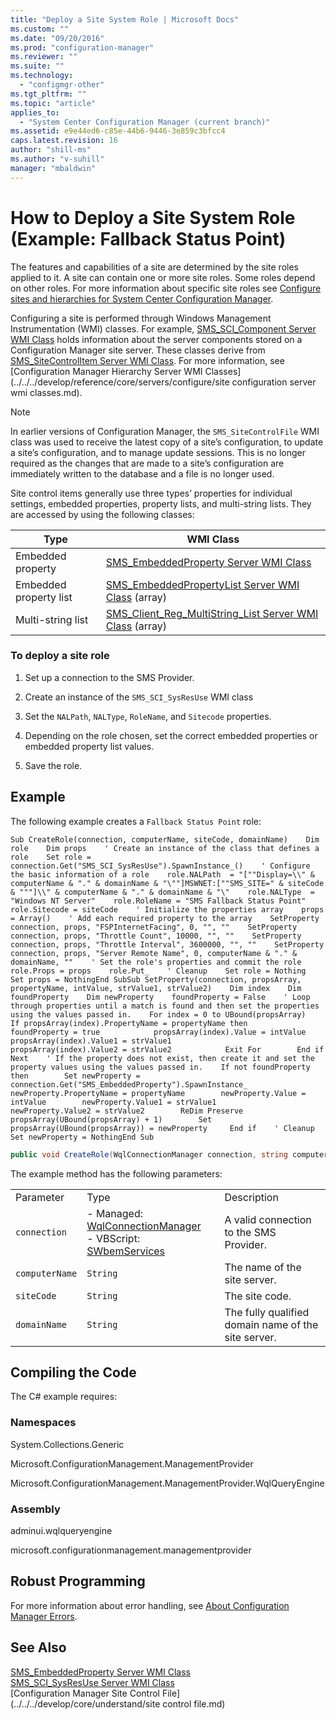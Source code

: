 ```yaml
---
title: "Deploy a Site System Role | Microsoft Docs"
ms.custom: ""
ms.date: "09/20/2016"
ms.prod: "configuration-manager"
ms.reviewer: ""
ms.suite: ""
ms.technology:
  - "configmgr-other"
ms.tgt_pltfrm: ""
ms.topic: "article"
applies_to:
  - "System Center Configuration Manager (current branch)"
ms.assetid: e9e44ed6-c85e-44b6-9446-3e859c3bfcc4
caps.latest.revision: 16
author: "shill-ms"
ms.author: "v-suhill"
manager: "mbaldwin"
---
```

# How to Deploy a Site System Role (Example:  Fallback Status Point)
The features and capabilities of a site are determined by the site roles applied to it. A site can contain one or more site roles. Some roles depend on other roles. For more information about specific site roles see [Configure sites and hierarchies for System Center Configuration Manager](https://technet.microsoft.com/en-us/library/mt621987.aspx).  

 Configuring a site is performed through Windows Management Instrumentation (WMI) classes. For example, [SMS_SCI_Component Server WMI Class](../../../develop/reference/core/servers/configure/sms_sci_component-server-wmi-class.md) holds information about the server components stored on a Configuration Manager site server. These classes derive from [SMS_SiteControlItem Server WMI Class](../../../develop/reference/core/servers/configure/sms_sitecontrolitem-server-wmi-class.md). For more information, see [Configuration Manager Hierarchy Server WMI Classes](../../../develop/reference/core/servers/configure/site configuration server wmi classes.md).  

> [!NOTE]
>  In earlier versions of Configuration Manager, the `SMS_SiteControlFile` WMI class  was used to receive the latest copy of a site’s configuration, to update a site’s configuration, and to manage update sessions. This is no longer required as the changes that are made to a site’s configuration are immediately written to the database and a file is no longer used.  

 Site control items generally use three types’ properties for individual settings, embedded properties, property lists, and multi-string lists. They are accessed by using the following classes:  

|Type|WMI Class|  
|----------|---------------|  
|Embedded property|[SMS_EmbeddedProperty Server WMI Class](../../../develop/reference/core/servers/configure/sms_embeddedproperty-server-wmi-class.md)|  
|Embedded property list|[SMS_EmbeddedPropertyList Server WMI Class](../../../develop/reference/core/servers/configure/sms_embeddedpropertylist-server-wmi-class.md) (array)|  
|Multi-string list|[SMS_Client_Reg_MultiString_List Server WMI Class](../../../develop/reference/core/servers/configure/sms_client_reg_multistring_list-server-wmi-class.md) (array)|  

### To deploy a site role  

1.  Set up a connection to the SMS Provider.  

2.  Create an instance of the `SMS_SCI_SysResUse` WMI class  

3.  Set the `NALPath`, `NALType`, `RoleName`, and `Sitecode` properties.  

4.  Depending on the role chosen, set the correct embedded properties or embedded property list values.  

5.  Save the role.  

## Example  
 The following example creates a `Fallback Status Point` role:  

```vbs  
Sub CreateRole(connection, computerName, siteCode, domainName)    Dim role    Dim props    ' Create an instance of the class that defines a role    Set role = connection.Get("SMS_SCI_SysResUse").SpawnInstance_()    ' Configure the basic information of a role    role.NALPath  = "[""Display=\\" &  computerName & "." & domainName & "\""]MSWNET:[""SMS_SITE=" & siteCode & """]\\" & computerName & "." & domainName & "\"    role.NALType  = "Windows NT Server"    role.RoleName = "SMS Fallback Status Point"    role.Sitecode = siteCode    ' Initialize the properties array    props = Array()    ' Add each required property to the array    SetProperty connection, props, "FSPInternetFacing", 0, "", ""    SetProperty connection, props, "Throttle Count", 10000, "", ""    SetProperty connection, props, "Throttle Interval", 3600000, "", ""    SetProperty connection, props, "Server Remote Name", 0, computerName & "." & domainName, ""    ' Set the role's properties and commit the role    role.Props = props    role.Put_    ' Cleanup    Set role = Nothing    Set props = NothingEnd SubSub SetProperty(connection, propsArray, propertyName, intValue, strValue1, strValue2)    Dim index    Dim foundProperty    Dim newProperty    foundProperty = False    ' Loop through properties until a match is found and then set the properties using the values passed in.    For index = 0 to UBound(propsArray)        If propsArray(index).PropertyName = propertyName then            foundProperty = true            propsArray(index).Value = intValue            propsArray(index).Value1 = strValue1            propsArray(index).Value2 = strValue2            Exit For        End if    Next    ' If the property does not exist, then create it and set the property values using the values passed in.    If not foundProperty then        Set newProperty = connection.Get("SMS_EmbeddedProperty").SpawnInstance_        newProperty.PropertyName = propertyName        newProperty.Value = intValue        newProperty.Value1 = strValue1        newProperty.Value2 = strValue2        ReDim Preserve propsArray(UBound(propsArray) + 1)        Set propsArray(UBound(propsArray)) = newProperty     End if    ' Cleanup    Set newProperty = NothingEnd Sub  
```  

```c#  
public void CreateRole(WqlConnectionManager connection, string computerName, string siteCode, string domainName){    IResultObject role = connection.CreateInstance("SMS_SCI_SysResUse");    string fqdn = computerName + "." + domainName;    role.Properties["NALPath"].StringValue = string.Format(@"[""Display=\\{0}\""]MSWNET:[""SMS_SITE={1}""]\\{0}\", fqdn, siteCode);    role.Properties["NALType"].StringValue = "Windows NT Server";    role.Properties["RoleName"].StringValue = "SMS Fallback Status Point";    role.Properties["Sitecode"].StringValue = siteCode;    WriteEmbeddedProperty(role, "FSPInternetFacing", 0, "", "");    WriteEmbeddedProperty(role, "Throttle Count", 10000, "", "");    WriteEmbeddedProperty(role, "Throttle Interval", 3600000, "", "");    WriteEmbeddedProperty(role, "Server Remote Name", 0, fqdn, "");    role.Put();}public void WriteEmbeddedProperty(IResultObject container, string propertyName, int value, string value1, string value2){    // Get the property, or create it.    IResultObject newProperty;    Dictionary<string, IResultObject> propertiesCopy = container.EmbeddedProperties;    if (propertiesCopy.ContainsKey(propertyName))    {        newProperty = propertiesCopy[propertyName];    }    else    {        newProperty = container.ConnectionManager.CreateEmbeddedObjectInstance("SMS_EmbeddedProperty");        propertiesCopy.Add(propertyName, newProperty);    }    newProperty["PropertyName"].StringValue = propertyName;    newProperty["Value"].IntegerValue = value;    newProperty["Value1"].StringValue = value1;    newProperty["Value2"].StringValue = value2;    container.EmbeddedProperties = propertiesCopy;}  
```  

 The example method has the following parameters:  

||||  
|-|-|-|  
|Parameter|Type|Description|  
|`connection`|-   Managed: [WqlConnectionManager](assetId:///WqlConnectionManager?qualifyHint=False&autoUpgrade=True)<br />-   VBScript: [SWbemServices](assetId:///SWbemServices?qualifyHint=False&autoUpgrade=True)|A valid connection to the SMS Provider.|  
|`computerName`|`String`|The name of the site server.|  
|`siteCode`|`String`|The site code.|  
|`domainName`|`String`|The fully qualified domain name of the site server.|  

## Compiling the Code  
 The C# example requires:  

### Namespaces  
 System.Collections.Generic  

 Microsoft.ConfigurationManagement.ManagementProvider  

 Microsoft.ConfigurationManagement.ManagementProvider.WqlQueryEngine  

### Assembly  
 adminui.wqlqueryengine  

 microsoft.configurationmanagement.managementprovider  

## Robust Programming  
 For more information about error handling, see [About Configuration Manager Errors](../../../develop/core/understand/about-configuration-manager-errors.md).  

## See Also  
 [SMS_EmbeddedProperty Server WMI Class](../../../develop/reference/core/servers/configure/sms_embeddedproperty-server-wmi-class.md)   
 [SMS_SCI_SysResUse Server WMI Class](../../../develop/reference/core/servers/configure/sms_sci_sysresuse-server-wmi-class.md)   
 [Configuration Manager Site Control File](../../../develop/core/understand/site control file.md)
